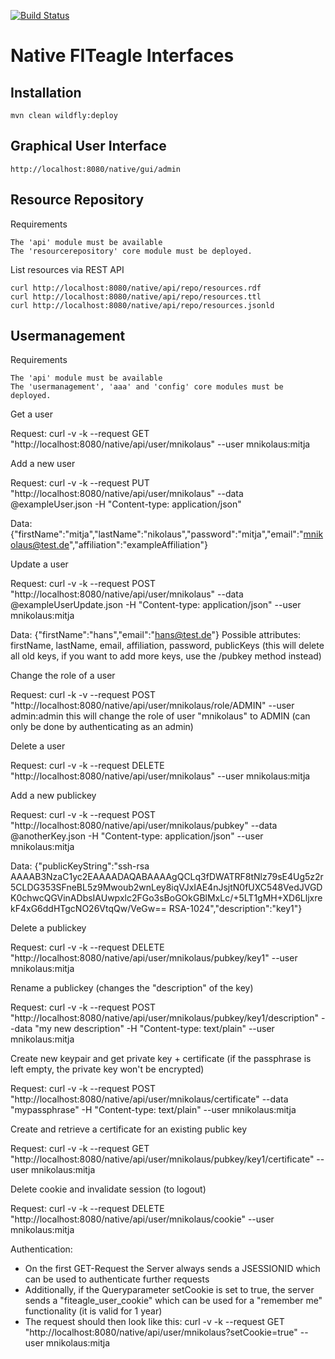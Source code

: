[![Build Status](https://travis-ci.org/FITeagle/native.svg?branch=master)](https://travis-ci.org/FITeagle/native)

Native FITeagle Interfaces
==========================

Installation
------------

    mvn clean wildfly:deploy


Graphical User Interface
------------------------

    http://localhost:8080/native/gui/admin

Resource Repository
-------------------

Requirements

    The 'api' module must be available
    The 'resourcerepository' core module must be deployed.

List resources via REST API

    curl http://localhost:8080/native/api/repo/resources.rdf
    curl http://localhost:8080/native/api/repo/resources.ttl
    curl http://localhost:8080/native/api/repo/resources.jsonld
    
Usermanagement
-------------------

Requirements

    The 'api' module must be available
    The 'usermanagement', 'aaa' and 'config' core modules must be deployed.


Get a user

  Request:
  curl -v -k --request GET "http://localhost:8080/native/api/user/mnikolaus" --user mnikolaus:mitja

Add a new user
  
  Request:
  curl -v -k --request PUT "http://localhost:8080/native/api/user/mnikolaus" --data @exampleUser.json -H "Content-type: application/json"

  Data:
  {"firstName":"mitja","lastName":"nikolaus","password":"mitja","email":"mnikolaus@test.de","affiliation":"exampleAffiliation"}

Update a user

  Request:
  curl -v -k --request POST "http://localhost:8080/native/api/user/mnikolaus" --data @exampleUserUpdate.json -H "Content-type: application/json" --user mnikolaus:mitja

  Data:
  {"firstName":"hans","email":"hans@test.de"}
  Possible attributes: firstName, lastName, email, affiliation, password, publicKeys (this will delete all old keys, if you want to add more keys, use the /pubkey method instead)

Change the role of a user

  Request:
  curl -k -v --request POST "http://localhost:8080/native/api/user/mnikolaus/role/ADMIN" --user admin:admin
  this will change the role of user "mnikolaus" to ADMIN (can only be done by authenticating as an admin)

Delete a user

  Request:
  curl -v -k --request DELETE "http://localhost:8080/native/api/user/mnikolaus" --user mnikolaus:mitja

Add a new publickey

  Request:
  curl -v -k --request POST "http://localhost:8080/native/api/user/mnikolaus/pubkey" --data @anotherKey.json -H "Content-type: application/json" --user mnikolaus:mitja
  
  Data:
  {"publicKeyString":"ssh-rsa AAAAB3NzaC1yc2EAAAADAQABAAAAgQCLq3fDWATRF8tNlz79sE4Ug5z2r5CLDG353SFneBL5z9Mwoub2wnLey8iqVJxIAE4nJsjtN0fUXC548VedJVGDK0chwcQGVinADbsIAUwpxlc2FGo3sBoGOkGBlMxLc/+5LT1gMH+XD6LljxrekF4xG6ddHTgcNO26VtqQw/VeGw== RSA-1024","description":"key1"}

Delete a publickey
  
  Request:
  curl -v -k --request DELETE "http://localhost:8080/native/api/user/mnikolaus/pubkey/key1" --user mnikolaus:mitja

Rename a publickey (changes the "description" of the key)

  Request:
  curl -v -k --request POST "http://localhost:8080/native/api/user/mnikolaus/pubkey/key1/description" --data "my new description" -H "Content-type: text/plain" --user mnikolaus:mitja

Create new keypair and get private key + certificate (if the passphrase is left empty, the private key won't be encrypted)
  
  Request:
  curl -v -k --request POST "http://localhost:8080/native/api/user/mnikolaus/certificate" --data "mypassphrase" -H "Content-type: text/plain" --user mnikolaus:mitja

Create and retrieve a certificate for an existing public key
 
 Request:
  curl -v -k --request GET "http://localhost:8080/native/api/user/mnikolaus/pubkey/key1/certificate" --user mnikolaus:mitja

Delete cookie and invalidate session (to logout)

  Request:
  curl -v -k --request DELETE "http://localhost:8080/native/api/user/mnikolaus/cookie" --user mnikolaus:mitja

Authentication:

  * On the first GET-Request the Server always sends a JSESSIONID which can be used to authenticate further requests
  * Additionally, if the Queryparameter setCookie is set to true, the server sends a "fiteagle_user_cookie" which can be used for a "remember me" functionality (it is valid for 1 year)
  * The request should then look like this:
  curl -v -k --request GET "http://localhost:8080/native/api/user/mnikolaus?setCookie=true" --user mnikolaus:mitja


